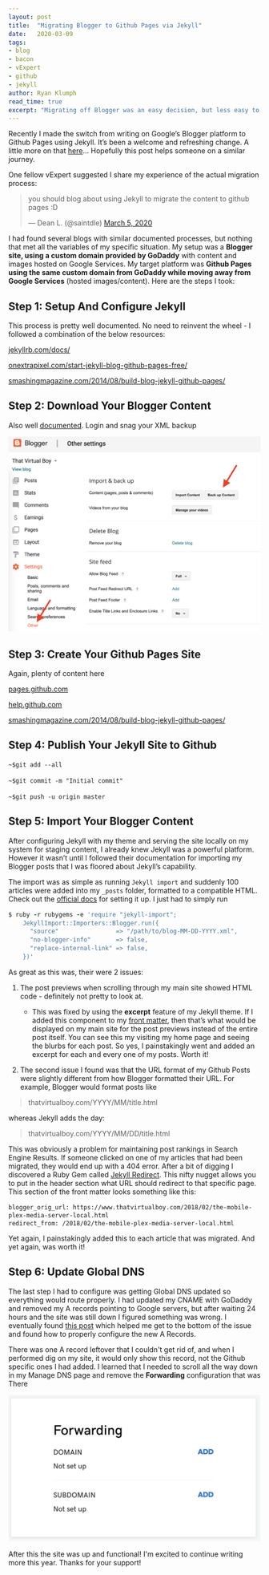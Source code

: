 ```yaml
---
layout: post
title:  "Migrating Blogger to Github Pages via Jekyll"
date:   2020-03-09
tags:
- blog
- bacon
- vExpert
- github
- jekyll
author: Ryan Klumph
read_time: true
excerpt: "Migrating off Blogger was an easy decision, but less easy to properly complete from beginning to end. This post will cover some of the additional tweaks and gotchas needed to finish the job."
---
```

Recently I made the switch from writing on Google’s Blogger platform to Github Pages using Jekyll. It’s been a welcome and refreshing change. A little more on that [here](/2020/03/05/blog-on-github.html)... Hopefully this post helps someone on a similar journey.

One fellow vExpert suggested I share my experience of the actual migration process:

<blockquote class="twitter-tweet"><p lang="en" dir="ltr">you should blog about using Jekyll to migrate the content to github pages :D</p>&mdash; Dean L. (@saintdle) <a href="https://twitter.com/saintdle/status/1235601408046411776?ref_src=twsrc%5Etfw">March 5, 2020</a></blockquote> <script async src="https://platform.twitter.com/widgets.js" charset="utf-8"></script>

I had found several blogs with similar documented processes, but nothing that met all the variables of my specific situation. My setup was a **Blogger site, using a custom domain provided by GoDaddy** with content and images hosted on Google Services. My target platform was **Github Pages using the same custom domain from GoDaddy while moving away from Google Services** (hosted images/content). Here are the steps I took:

## Step 1: Setup And Configure Jekyll
This process is pretty well documented. No need to reinvent the wheel - I followed a combination of the below resources:

[jekyllrb.com/docs/](https://jekyllrb.com/docs/)

[onextrapixel.com/start-jekyll-blog-github-pages-free/](https://onextrapixel.com/start-jekyll-blog-github-pages-free/)

[smashingmagazine.com/2014/08/build-blog-jekyll-github-pages/](https://www.smashingmagazine.com/2014/08/build-blog-jekyll-github-pages/)

## Step 2: Download Your Blogger Content
Also well [documented](https://support.google.com/blogger/answer/41387?visit_id=637193239921732274-2409251499&rd=1). Login and snag your XML backup

![image](/assets/images/blogger_migration/blogger_export.png)

## Step 3: Create Your Github Pages Site
Again, plenty of content here

[pages.github.com](https://pages.github.com)

[help.github.com](https://help.github.com/en/github/working-with-github-pages/getting-started-with-github-pages)

[smashingmagazine.com/2014/08/build-blog-jekyll-github-pages/](https://www.smashingmagazine.com/2014/08/build-blog-jekyll-github-pages/)


## Step 4: Publish Your Jekyll Site to Github

```
~$git add --all

~$git commit -m "Initial commit"

~$git push -u origin master
```

## Step 5: Import Your Blogger Content
After configuring Jekyll with my theme and serving the site locally on my system for staging content, I already knew Jekyll was a powerful platform. However it wasn’t until I followed their documentation for importing my Blogger posts that I was floored about Jekyll’s capability.

The import was as simple as running `Jekyll import` and suddenly 100 articles were added into my `_posts` folder, formatted to a compatible HTML. Check out the [official docs](https://import.jekyllrb.com/docs/home/) for setting it up. I just had to simply run

```ruby
$ ruby -r rubygems -e 'require "jekyll-import";
    JekyllImport::Importers::Blogger.run({
      "source"                => "/path/to/blog-MM-DD-YYYY.xml",
      "no-blogger-info"       => false,
      "replace-internal-link" => false,
    })'
```

As great as this was, their were 2 issues:

1. The post previews when scrolling through my main site showed HTML code - definitely not pretty to look at.
	* This was fixed by using the **excerpt** feature of my Jekyll theme. If I added this component to my [front matter](https://jekyllrb.com/docs/front-matter/), then that’s what would be displayed on my main site for the post previews instead of the entire post itself. You can see this my visiting my home page and seeing the blurbs for each post. So yes, I painstakingly went and added an excerpt for each and every one of my posts. Worth it!

2. The second issue I found was that the URL format of my Github Posts were slightly different from how Blogger formatted their URL. For example, Blogger would format posts like

> thatvirtualboy.com/YYYY/MM/title.html

whereas Jekyll adds the day:

> thatvirtualboy.com/YYYY/MM/DD/title.html

This was obviously a problem for maintaining post rankings in Search Engine Results. If someone clicked on one of my articles that had been migrated, they would end up with a 404 error. After a bit of digging I discovered a Ruby Gem called [Jekyll Redirect](https://github.com/jekyll/jekyll-redirect-from). This nifty nugget allows you to put in the header section what URL should redirect to that specific page. This section of the front matter looks something like this:

```
blogger_orig_url: https://www.thatvirtualboy.com/2018/02/the-mobile-plex-media-server-local.html
redirect_from: /2018/02/the-mobile-plex-media-server-local.html
```

Yet again, I painstakingly added this to each article that was migrated. And yet again, was worth it!

## Step 6: Update Global DNS
The last step I had to configure was getting Global DNS updated so everything would route properly. I had updated my CNAME with GoDaddy and removed my A records pointing to Google servers, but after waiting 24 hours and the site was still down I figured something was wrong. I eventually found [this post](https://hackernoon.com/how-to-set-up-godaddy-domain-with-github-pages-a9300366c7b) which helped me get to the bottom of the issue and found how to properly configure the new A Records.

There was one A record leftover that I couldn't get rid of, and when I performed dig on my site, it would only show this record, not the Github specific ones I had added. I learned that I needed to scroll all the way down in my Manage DNS page and remove the **Forwarding** configuration that was There

![image](/assets/images/blogger_migration/godaddy.png)

After this the site was up and functional! I'm excited to continue writing more this year. Thanks for your support!

